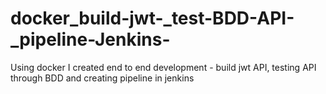 # docker_build-jwt-_test-BDD-API-_pipeline-Jenkins-
Using docker I created end to end development - build jwt API, testing API through BDD and creating pipeline in jenkins
